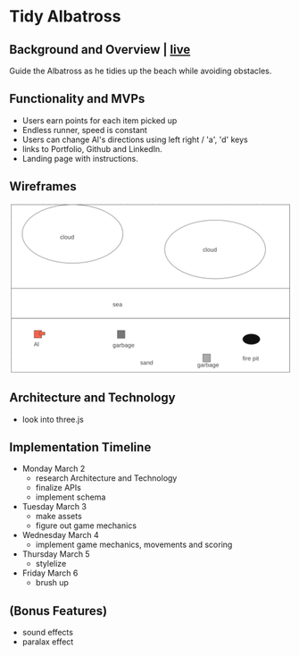 # Tidy Albatross
## Background and Overview | [live](http://tidyalbatross.com)

Guide the Albatross as he tidies up the beach while avoiding obstacles.

## Functionality and MVPs 

 - Users earn points for each item picked up
 - Endless runner, speed is constant
 - Users can change Al's directions using left right / 'a', 'd' keys
 - links to Portfolio, Github and LinkedIn.
 - Landing page with  instructions.



## Wireframes 
![game](/assets/images/game.png)
<!-- https://wireframe.cc/f7DAu5 -->

## Architecture and Technology 
 - look into three.js

## Implementation Timeline 
 - Monday March 2
    - research Architecture and Technology
    - finalize APIs
    - implement schema
 - Tuesday March 3
    - make assets
    - figure out game mechanics
 - Wednesday March 4
    - implement game mechanics, movements and scoring
 - Thursday March 5
    - stylelize
 - Friday March 6
    - brush up

## (Bonus Features) 
 - sound effects
 - paralax effect